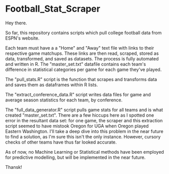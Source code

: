 # Football_Stat_Scraper
Hey there.

So far, this repository contains scripts which pull college football data from ESPN's website. 

Each team must have a a "Home" and "Away" text file with links to their respective game matchups.
These links are then read, scraped, stored as data, transformed, and saved as datasets. The process is fully automated and written in R.
The "master_set.txt" datafile contains each team's difference in statistical categories per game for each game they've played.

The "pull_stats.R" script is the function that scrapes and transforms data and saves them as dataframes within R lists.

The "extract_conference_data.R" script writes data files for game and average season statistics for each team, by conference.

The "full_data_generator.R" script pulls game stats for all teams and is what created "master_set.txt". There are a few hiccups here as I spotted
one error in the resultant data set: for one game, the scraper and this extraction script seemed to have mistook Oregon for UGA when Oregon played
Eastern Washington. I'll take a deep dive into this problem in the near future to find a solution, as I'm sure this isn't the only instance. However,
cursory checks of other teams have thus far looked accurate.

As of now, no Machine Learning or Statistical methods have been employed for predictive modelling, but will be implemented in the near future.

Thansk!
